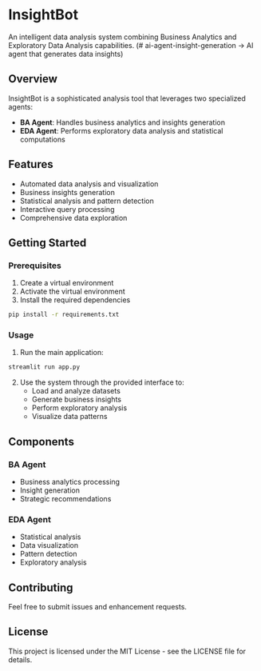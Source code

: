 # InsightBot

An intelligent data analysis system combining Business Analytics and Exploratory Data Analysis capabilities. (# ai-agent-insight-generation ->
AI agent that generates data insights)

## Overview

InsightBot is a sophisticated analysis tool that leverages two specialized agents:
- **BA Agent**: Handles business analytics and insights generation
- **EDA Agent**: Performs exploratory data analysis and statistical computations

## Features

- Automated data analysis and visualization
- Business insights generation
- Statistical analysis and pattern detection
- Interactive query processing
- Comprehensive data exploration

## Getting Started

### Prerequisites
1. Create a virtual environment
2. Activate the virtual environment
3. Install the required dependencies
```bash
pip install -r requirements.txt
```

### Usage

1. Run the main application:
```bash
streamlit run app.py
```

2. Use the system through the provided interface to:
    - Load and analyze datasets
    - Generate business insights
    - Perform exploratory analysis
    - Visualize data patterns

## Components

### BA Agent
- Business analytics processing
- Insight generation
- Strategic recommendations

### EDA Agent
- Statistical analysis
- Data visualization
- Pattern detection
- Exploratory analysis

## Contributing

Feel free to submit issues and enhancement requests.

## License

This project is licensed under the MIT License - see the LICENSE file for details.

